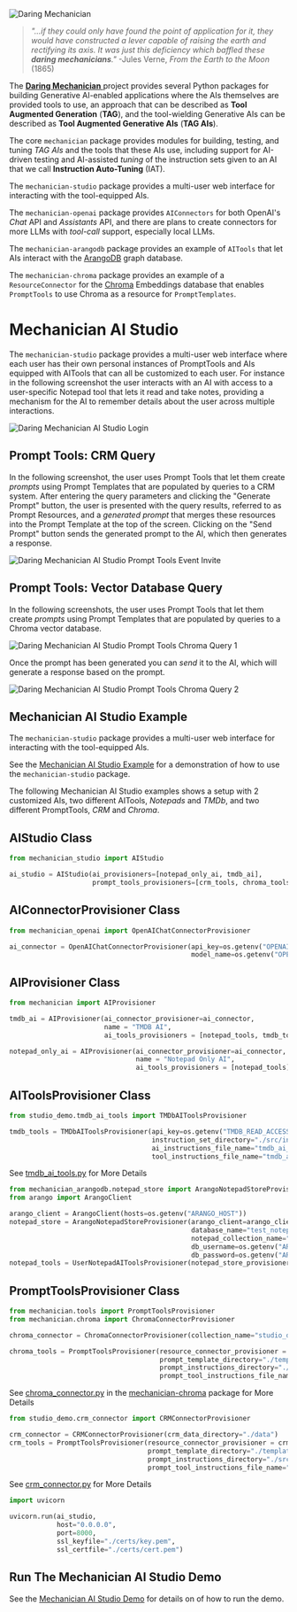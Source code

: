 <img src="docs/images/dm_architecture_1600x840.png" alt="Daring Mechanician"  style="max-width: 100%; height: auto float: right;">

<p style="clear: both; margin-top: 0; font-family: 'Tratatello', serif; color: darkgrey;">

>*"...if they could only have found the point of application for it, they would have constructed a lever capable of raising the earth and rectifying its axis. It was just this deficiency which baffled these **daring mechanicians**."*  -Jules Verne, *From the Earth to the Moon* (1865)


The [**Daring Mechanician** ](https://mechanician.ai) project provides several Python packages for building Generative AI-enabled applications where the AIs themselves are provided tools to use, an approach that can be described as **Tool Augmented Generation** (**TAG**), and the tool-wielding Generative AIs can be described as **Tool Augmented Generative AIs** (**TAG AIs**).

The core `mechanician` package provides modules for building, testing, and tuning *TAG AIs* and the tools that these AIs use, including support for AI-driven testing and AI-assisted *tuning* of the instruction sets given to an AI that we call **Instruction Auto-Tuning** (IAT). 

The `mechanician-studio` package provides a multi-user web interface for interacting with the tool-equipped AIs.

The `mechanician-openai` package provides `AIConnectors` for both OpenAI's *Chat* API and *Assistants* API, and there are plans to create connectors for more LLMs with *tool-call* support, especially local LLMs.

The `mechanician-arangodb` package provides an example of `AITools` that let AIs interact with the [ArangoDB](https://arangodb.com) graph database.

The `mechanician-chroma` package provides an example of a `ResourceConnector` for the [Chroma](https://docs.trychroma.com) Embeddings database that enables `PromptTools` to use Chroma as a resource for `PromptTemplates`.


# Mechanician AI Studio

The `mechanician-studio` package provides a multi-user web interface where each user has their own personal instances of PromptTools and AIs equipped with AITools that can all be customized to each user. For instance in the following screenshot the user interacts with an AI with access to a user-specific Notepad tool that lets it read and take notes, providing a mechanism for the AI to remember details about the user across multiple interactions.


<img src="docs/images/notepad_todo_animated.gif" alt="Daring Mechanician AI Studio Login"  style="max-width: 100%; height: auto float: right;">



## Prompt Tools: CRM Query

In the following screenshot, the user uses Prompt Tools that let them create *prompts* using Prompt Templates that are populated by queries to a CRM system. After entering the query parameters and clicking the "Generate Prompt" button, the user is presented with the query results, referred to as Prompt Resources, and a *generated prompt* that merges these resources into the Prompt Template at the top of the screen. Clicking on the "Send Prompt" button sends the generated prompt to the AI, which then generates a response.

<img src="docs/images/event_invite_animated.gif" alt="Daring Mechanician AI Studio Prompt Tools Event Invite"  style="max-width: 100%; height: auto float: right;">


## Prompt Tools: Vector Database Query

In the following screenshots, the user uses Prompt Tools that let them create *prompts* using Prompt Templates that are populated by queries to a Chroma vector database.

<img src="docs/images/chroma_query_animated_1.gif" alt="Daring Mechanician AI Studio Prompt Tools Chroma Query 1"  style="max-width: 100%; height: auto float: right;">

Once the prompt has been generated you can *send* it to the AI, which will generate a response based on the prompt.

<img src="docs/images/chroma_query_animated_2.gif" alt="Daring Mechanician AI Studio Prompt Tools Chroma Query 2"  style="max-width: 100%; height: auto float: right;">



## Mechanician AI Studio Example

The `mechanician-studio` package provides a multi-user web interface for interacting with the tool-equipped AIs.

See the [Mechanician AI Studio Example](https://github.com/liebke/mechanician/tree/main/examples/studio_demo) for a demonstration of how to use the `mechanician-studio` package.

The following Mechanician AI Studio examples shows a setup with 2 customized AIs, two different AITools, *Notepads* and *TMDb*, and two different PromptTools, *CRM* and *Chroma*.


## AIStudio Class

```python
from mechanician_studio import AIStudio

ai_studio = AIStudio(ai_provisioners=[notepad_only_ai, tmdb_ai],
                     prompt_tools_provisioners=[crm_tools, chroma_tools])
```

## AIConnectorProvisioner Class

```python
from mechanician_openai import OpenAIChatConnectorProvisioner

ai_connector = OpenAIChatConnectorProvisioner(api_key=os.getenv("OPENAI_API_KEY"), 
                                              model_name=os.getenv("OPENAI_MODEL_NAME"))
```

## AIProvisioner Class

```python
from mechanician import AIProvisioner

tmdb_ai = AIProvisioner(ai_connector_provisioner=ai_connector,
                        name = "TMDB AI",
                        ai_tools_provisioners = [notepad_tools, tmdb_tools])
```

```python
notepad_only_ai = AIProvisioner(ai_connector_provisioner=ai_connector,
                                name = "Notepad Only AI",
                                ai_tools_provisioners = [notepad_tools])
```

## AIToolsProvisioner Class

```python
from studio_demo.tmdb_ai_tools import TMDbAIToolsProvisioner

tmdb_tools = TMDbAIToolsProvisioner(api_key=os.getenv("TMDB_READ_ACCESS_TOKEN"),
                                    instruction_set_directory="./src/instructions",
                                    ai_instructions_file_name="tmdb_ai_instructions.md",
                                    tool_instructions_file_name="tmdb_ai_tool_instructions.json")
```

See [tmdb_ai_tools.py](https://github.com/liebke/mechanician/blob/main/examples/studio_demo/src/studio_demo/tmdb_ai_tools.py) for More Details


```python
from mechanician_arangodb.notepad_store import ArangoNotepadStoreProvisioner
from arango import ArangoClient

arango_client = ArangoClient(hosts=os.getenv("ARANGO_HOST"))
notepad_store = ArangoNotepadStoreProvisioner(arango_client=arango_client, 
                                              database_name="test_notepad_db",
                                              notepad_collection_name="notepads",
                                              db_username=os.getenv("ARANGO_USERNAME"),
                                              db_password=os.getenv("ARANGO_PASSWORD"))
notepad_tools = UserNotepadAIToolsProvisioner(notepad_store_provisioner=notepad_store)
```

## PromptToolsProvisioner Class

```python
from mechanician.tools import PromptToolsProvisioner
from mechanician.chroma import ChromaConnectorProvisioner

chroma_connector = ChromaConnectorProvisioner(collection_name="studio_demo_collection")

chroma_tools = PromptToolsProvisioner(resource_connector_provisioner = chroma_connector,
                                      prompt_template_directory="./templates",
                                      prompt_instructions_directory="./src/instructions",
                                      prompt_tool_instructions_file_name="rag_prompt_tool_instructions.json") 
```
See [chroma_connector.py](https://github.com/liebke/mechanician/blob/main/packages/mechanician_chroma/src/mechanician_chroma/chroma_connector.py) in the [mechanician-chroma](https://github.com/liebke/mechanician/tree/main/packages/mechanician_chroma) package for More Details

```python
from studio_demo.crm_connector import CRMConnectorProvisioner

crm_connector = CRMConnectorProvisioner(crm_data_directory="./data")
crm_tools = PromptToolsProvisioner(resource_connector_provisioner = crm_connector,
                                   prompt_template_directory="./templates",
                                   prompt_instructions_directory="./src/instructions",
                                   prompt_tool_instructions_file_name="crm_prompt_tool_instructions.json") 
```

See [crm_connector.py](https://github.com/liebke/mechanician/blob/main/packages/mechanician_chroma/src/mechanician_chroma/crm_connector.py) for More Details


```python
import uvicorn

uvicorn.run(ai_studio, 
            host="0.0.0.0", 
            port=8000, 
            ssl_keyfile="./certs/key.pem", 
            ssl_certfile="./certs/cert.pem")
```


## Run The Mechanician AI Studio Demo

See the [Mechanician AI Studio Demo](https://github.com/liebke/mechanician/blob/main/examples/studio_demo/README.md) for details on of how to run the demo.

